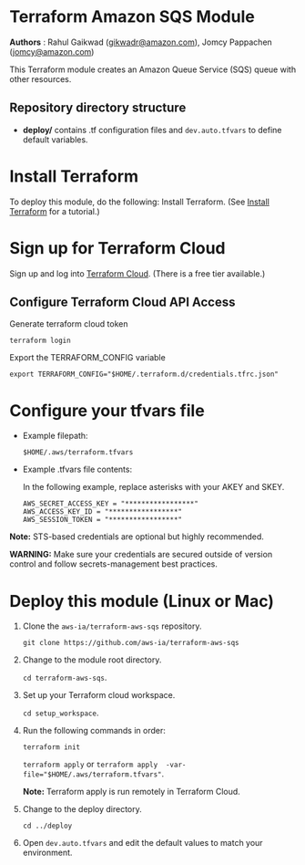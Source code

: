 # Terraform Amazon SQS Module
**Authors** : Rahul Gaikwad (gikwadr@amazon.com), Jomcy Pappachen (jomcy@amazon.com)

This Terraform module creates an Amazon Queue Service (SQS) queue with other resources. 

## Repository directory structure 
* **deploy/** contains .tf configuration files and `dev.auto.tfvars` to define default variables.

# Install Terraform
To deploy this module, do the following:
Install Terraform. (See [Install Terraform](https://learn.hashicorp.com/tutorials/terraform/install-cli) for a tutorial.) 

# Sign up for Terraform Cloud
Sign up and log into [Terraform Cloud](https://app.terraform.io/signup/account). (There is a free tier available.)

## Configure Terraform Cloud API Access

Generate terraform cloud token

`terraform login` 

Export the TERRAFORM_CONFIG variable

`export TERRAFORM_CONFIG="$HOME/.terraform.d/credentials.tfrc.json"`

# Configure your tfvars file
   
* Example filepath:
     
  `$HOME/.aws/terraform.tfvars`
      
* Example .tfvars file contents:

  In the following example, replace asterisks with your AKEY and SKEY.
  ```
  AWS_SECRET_ACCESS_KEY = "*****************"
  AWS_ACCESS_KEY_ID = "*****************"
  AWS_SESSION_TOKEN = "*****************"
  ```
 **Note:** STS-based credentials are optional but highly recommended. 

 **WARNING:** Make sure your credentials are secured outside of version control and follow secrets-management best practices.

# Deploy this module (Linux or Mac)

1. Clone the `aws-ia/terraform-aws-sqs` repository.

   `git clone https://github.com/aws-ia/terraform-aws-sqs`

2. Change to the module root directory.

   `cd terraform-aws-sqs`.

3. Set up your Terraform cloud workspace.

   `cd setup_workspace`. 

4. Run the following commands in order:

   `terraform init`

   `terraform apply`  or `terraform apply  -var-file="$HOME/.aws/terraform.tfvars"`.
   
   **Note:** Terraform apply is run remotely in Terraform Cloud.

5. Change to the deploy directory.

   `cd ../deploy`

6. Open `dev.auto.tfvars` and edit the default values to match your environment.
